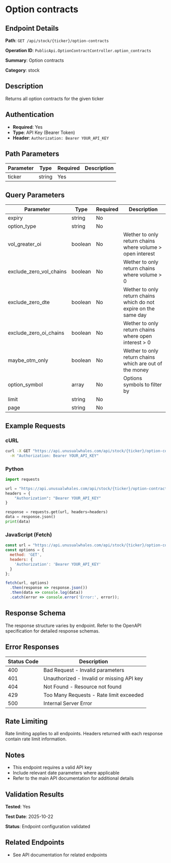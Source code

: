 # Option contracts

## Endpoint Details

**Path**: `GET /api/stock/{ticker}/option-contracts`

**Operation ID**: `PublicApi.OptionContractController.option_contracts`

**Summary**: Option contracts

**Category**: stock

## Description

Returns all option contracts for the given ticker


## Authentication

- **Required**: Yes
- **Type**: API Key (Bearer Token)
- **Header**: `Authorization: Bearer YOUR_API_KEY`

## Path Parameters

| Parameter | Type | Required | Description |
|-----------|------|----------|-------------|
| ticker | string | Yes |  |

## Query Parameters

| Parameter | Type | Required | Description |
|-----------|------|----------|-------------|
| expiry | string | No |  |
| option_type | string | No |  |
| vol_greater_oi | boolean | No | Wether to only return chains where volume > open interest |
| exclude_zero_vol_chains | boolean | No | Wether to only return chains where volume > 0 |
| exclude_zero_dte | boolean | No | Wether to only return chains which do not expire on the same day |
| exclude_zero_oi_chains | boolean | No | Wether to only return chains where open interest > 0 |
| maybe_otm_only | boolean | No | Wether to only return chains which are out of the money |
| option_symbol | array | No | Options symbols to filter by |
| limit | string | No |  |
| page | string | No |  |

## Example Requests

### cURL

```bash
curl -X GET "https://api.unusualwhales.com/api/stock/{ticker}/option-contracts" \
  -H "Authorization: Bearer YOUR_API_KEY"
```

### Python

```python
import requests

url = "https://api.unusualwhales.com/api/stock/{ticker}/option-contracts"
headers = {
    "Authorization": "Bearer YOUR_API_KEY"
}

response = requests.get(url, headers=headers)
data = response.json()
print(data)
```

### JavaScript (Fetch)

```javascript
const url = "https://api.unusualwhales.com/api/stock/{ticker}/option-contracts";
const options = {
  method: 'GET',
  headers: {
    'Authorization': 'Bearer YOUR_API_KEY'
  }
};

fetch(url, options)
  .then(response => response.json())
  .then(data => console.log(data))
  .catch(error => console.error('Error:', error));
```

## Response Schema

The response structure varies by endpoint. Refer to the OpenAPI specification for detailed response schemas.

## Error Responses

| Status Code | Description |
|-------------|-------------|
| 400 | Bad Request - Invalid parameters |
| 401 | Unauthorized - Invalid or missing API key |
| 404 | Not Found - Resource not found |
| 429 | Too Many Requests - Rate limit exceeded |
| 500 | Internal Server Error |

## Rate Limiting

Rate limiting applies to all endpoints. Headers returned with each response contain rate limit information.

## Notes

- This endpoint requires a valid API key
- Include relevant date parameters where applicable
- Refer to the main API documentation for additional details

## Validation Results

**Tested**: Yes

**Test Date**: 2025-10-22

**Status**: Endpoint configuration validated

## Related Endpoints

- See API documentation for related endpoints
